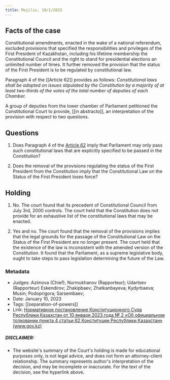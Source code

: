 ```yaml
---
title: Majilis, 10/1/2023
---
```

## Facts of the case

Constitutional amendments, enacted in the wake of a national referendum, excluded provisions that specified the responsibilities and privileges of the First President of Kazakhstan, including his lifetime membership the Constitutional Council and the right to stand for presidential elections an unlimited number of times. It further removed the provision that the status of the First President is to be regulated by constitutional law.

Paragraph 4 of the [[Article 62]] provides as follows: *Constitutional laws shall be adopted on issues stipulated by the Constitution by a majority of at least two-thirds of the votes of the total number of deputies of each Chamber.*

A group of deputies from the lower chamber of Parliament petitioned the Constitutional Court to provide, [[in abstracto]], an interpretation of the provision with respect to two questions.

## Questions

1. Does Paragraph 4 of the [Article 62](Article%2062) imply that Parliament may only pass such constitutional laws that are explicitly specified to be passed in the Constitution?

2. Does the removal of the provisions regulating the status of the First President from the Constitution imply that the Constitutional Law on the Status of the First President loses force?

## Holding

1. No. The court found that its precedent of Constitutional Council from July 3rd, 2000 controls. The court held that the Constitution does not provide for an exhaustive list of the constitutional laws that may be enacted.

2. Yes and no. The court found that the removal of the provisions implies that the legal grounds for the passage of the Constitutional Law on the Status of the First President are no longer present. The court held that the existence of the law is inconsistent with the amended version of the Constitution. It found that the Parliament, as a supreme legislative body, ought to take steps to pass legislation determining the future of the Law.



### Metadata
* Judges: Azimova (Chief); Nurmukhanov (Rapporteur); Udartsev (Rapporteur) Eskendirov; Zhakipbaev; Zhatkanbayeva; Kydyrbaeva; Musin; Podoprigora; Sarsembaev;
* Date: January 10, 2023
* Tags: [[separation-of-powers]]
* Link: [Нормативное постановление Конституционного Суда Республики Казахстан от 10 января 2023 года № 2 «Об официальном толковании пункта 4 статьи 62 Конституции Республики Казахстан» (www.gov.kz)](https://www.gov.kz/memleket/entities/ksrk/documents/details/397743?lang=ru)

##### DISCLAIMER:
* The website's summary of the Court's holding is made for educational purposes only, is not legal advice, and does not form an attorney-client relationship. The summary represents author's interpretation of the decision, and may be incomplete or inaccurate. For the text of the decision, see the hyperlink above.